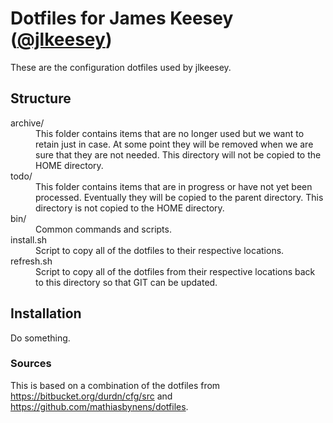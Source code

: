 # Dotfiles for James Keesey ([@jlkeesey](http://twitter.com/jlkeesey))

These are the configuration dotfiles used by jlkeesey.

## Structure

<dl>
<dt>archive/</dt>
<dd>
This folder contains items that are no longer used but we want
to retain just in case. At some point they will be removed when we
are sure that they are not needed. This directory will not be copied
to the HOME directory.
</dd>
<dt>todo/</dt>
<dd>
This folder contains items that are in progress or have not yet been processed.
Eventually they will be copied to the parent directory. This directory is not
copied to the HOME directory.
</dd>
<dt>bin/</dt>
<dd>
Common commands and scripts.
</dd>
<dt>install.sh</dt>
<dd>
Script to copy all of the dotfiles to their respective locations.
</dd>
<dt>refresh.sh</dt>
<dd>
Script to copy all of the dotfiles from their respective locations back to this
directory so that GIT can be updated.
</dd>
</dl>
 
## Installation

Do something.


### Sources

This is based on a combination of the dotfiles from
https://bitbucket.org/durdn/cfg/src and https://github.com/mathiasbynens/dotfiles.
